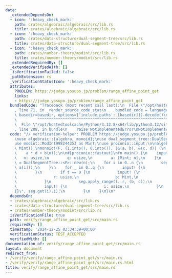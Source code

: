 ```yaml
---
data:
  _extendedDependsOn:
  - icon: ':heavy_check_mark:'
    path: crates/algebraic/algebraic/src/lib.rs
    title: crates/algebraic/algebraic/src/lib.rs
  - icon: ':heavy_check_mark:'
    path: crates/data-structure/dual-segment-tree/src/lib.rs
    title: crates/data-structure/dual-segment-tree/src/lib.rs
  - icon: ':heavy_check_mark:'
    path: crates/number-theory/modint/src/lib.rs
    title: crates/number-theory/modint/src/lib.rs
  _extendedRequiredBy: []
  _extendedVerifiedWith: []
  _isVerificationFailed: false
  _pathExtension: rs
  _verificationStatusIcon: ':heavy_check_mark:'
  attributes:
    PROBLEM: https://judge.yosupo.jp/problem/range_affine_point_get
    links:
    - https://judge.yosupo.jp/problem/range_affine_point_get
  bundledCode: "Traceback (most recent call last):\n  File \"/opt/hostedtoolcache/Python/3.12.8/x64/lib/python3.12/site-packages/onlinejudge_verify/documentation/build.py\"\
    , line 71, in _render_source_code_stat\n    bundled_code = language.bundle(stat.path,\
    \ basedir=basedir, options={'include_paths': [basedir]}).decode()\n          \
    \         ^^^^^^^^^^^^^^^^^^^^^^^^^^^^^^^^^^^^^^^^^^^^^^^^^^^^^^^^^^^^^^^^^^^^^^^^^^^^^^^^^\n\
    \  File \"/opt/hostedtoolcache/Python/3.12.8/x64/lib/python3.12/site-packages/onlinejudge_verify/languages/rust.py\"\
    , line 288, in bundle\n    raise NotImplementedError\nNotImplementedError\n"
  code: "// verification-helper: PROBLEM https://judge.yosupo.jp/problem/range_affine_point_get\n\
    \nuse algebraic::{algebra, monoid};\nuse dual_segment_tree::DualSegmentTree;\n\
    use modint::ModInt998244353 as Mint;\nuse proconio::input;\n\nalgebra!(F, (Mint,\
    \ Mint));\nmonoid!(F, (1.into(), 0.into()), |&(a, b), &(c, d)| (\n    a * c,\n\
    \    a * d + b\n));\n\n#[proconio::fastout]\nfn main() {\n    input! {\n     \
    \   n: usize,\n        q: usize,\n        a: [Mint; n],\n    }\n    let mut seg\
    \ = DualSegmentTree::<F>::new(n);\n    for i in 0..n {\n        seg.apply(i, (0.into(),\
    \ a[i]));\n    }\n    for _ in 0..q {\n        input! {\n            t: usize,\n\
    \        }\n        if t == 0 {\n            input! {\n                l: usize,\n\
    \                r: usize,\n                b: Mint,\n                c: Mint,\n\
    \            }\n            seg.apply_range(l..r, (b, c));\n        } else {\n\
    \            input! {\n                i: usize,\n            }\n            println!(\"\
    {}\", seg.get(i).1);\n        }\n    }\n}\n"
  dependsOn:
  - crates/algebraic/algebraic/src/lib.rs
  - crates/data-structure/dual-segment-tree/src/lib.rs
  - crates/number-theory/modint/src/lib.rs
  isVerificationFile: true
  path: verify/range_affine_point_get/src/main.rs
  requiredBy: []
  timestamp: '2024-12-25 03:34:39+00:00'
  verificationStatus: TEST_ACCEPTED
  verifiedWith: []
documentation_of: verify/range_affine_point_get/src/main.rs
layout: document
redirect_from:
- /verify/verify/range_affine_point_get/src/main.rs
- /verify/verify/range_affine_point_get/src/main.rs.html
title: verify/range_affine_point_get/src/main.rs
---
```


